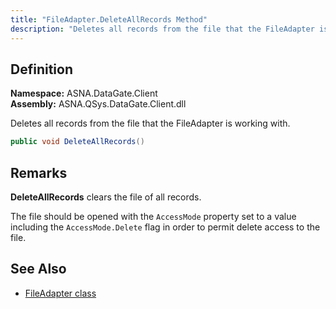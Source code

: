 ```yaml
---
title: "FileAdapter.DeleteAllRecords Method"
description: "Deletes all records from the file that the FileAdapter is working with."
---
```


## Definition


**Namespace:** ASNA.DataGate.Client  
**Assembly:** ASNA.QSys.DataGate.Client.dll


Deletes all records from the file that the FileAdapter is working with.

```cs
public void DeleteAllRecords()
```

## Remarks

**DeleteAllRecords** clears the file of all records. 

The file should be opened with the `AccessMode` property set to a value including the `AccessMode.Delete` flag in order to permit delete access to the file.


## See Also
- [FileAdapter class](file-adapter.html)
